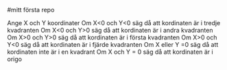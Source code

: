 #mitt första repo

Ange X och Y koordinater
Om X<0 och Y<0 säg då att kordinaten är i tredje kvadranten
Om X<0 och Y>0 säg då att kordinaten är i andra kvadranten
Om X>0 och Y>0 säg då att kordinaten är i första kvadranten
Om X>0 och Y<0 säg då att kordinaten är i fjärde kvadranten
Om X eller Y =0 säg då att kordinaten inte är i en kvadrant
Om X och Y = 0 säg då att kordinaten är i origo
